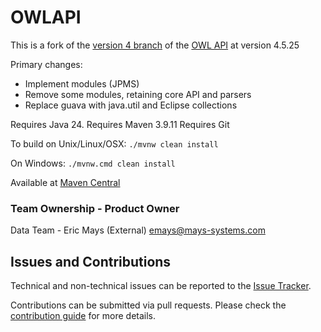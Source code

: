 # OWLAPI

This is a fork of the [version 4 branch](https://github.com/owlcs/owlapi/tree/version4) of the [OWL API](https://github.com/owlcs/owlapi) at version 4.5.25

Primary changes:

* Implement modules (JPMS)
* Remove some modules, retaining core API and parsers
* Replace guava with java.util and Eclipse collections

Requires Java 24.
Requires Maven 3.9.11
Requires Git

To build on Unix/Linux/OSX: `./mvnw clean install`

On Windows: `./mvnw.cmd clean install`

Available at [Maven Central](https://central.sonatype.com/namespace/dev.ikm.owlapi)

### Team Ownership - Product Owner

Data Team - Eric Mays (External) <emays@mays-systems.com>

## Issues and Contributions
Technical and non-technical issues can be reported to the [Issue Tracker](https://github.com/ikmdev/owlapi/issues).

Contributions can be submitted via pull requests. Please check the [contribution guide](doc/how-to-contribute.md) for more details.
